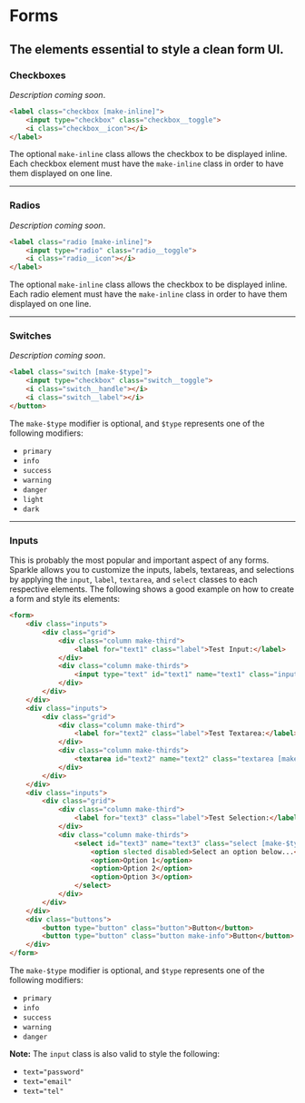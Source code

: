 # Forms
## The elements essential to style a clean form UI.

### __Checkboxes__
_Description coming soon_. 

```html
<label class="checkbox [make-inline]">
    <input type="checkbox" class="checkbox__toggle">
    <i class="checkbox__icon"></i>
</label>
```

The optional `make-inline` class allows the checkbox to be displayed inline. Each checkbox element
must have the `make-inline` class in order to have them displayed on one line.

---
### __Radios__
_Description coming soon_.

```html
<label class="radio [make-inline]">
    <input type="radio" class="radio__toggle">
    <i class="radio__icon"></i>
</label>
```

The optional `make-inline` class allows the checkbox to be displayed inline. Each radio element
must have the `make-inline` class in order to have them displayed on one line.

---
### __Switches__
_Description coming soon_.

```html
<label class="switch [make-$type]">
    <input type="checkbox" class="switch__toggle">
    <i class="switch__handle"></i>
    <i class="switch__label"></i>
</button>
```

The `make-$type` modifier is optional, and `$type` represents one of the following modifiers:
- `primary`
- `info`
- `success`
- `warning`
- `danger`
- `light`
- `dark`

---
### __Inputs__
This is probably the most popular and important aspect of any forms. Sparkle allows you to customize the inputs, labels, textareas, and selections by applying the `input`, `label`, `textarea`, and `select` classes to each respective elements. The following shows a good example on how to create a form
and style its elements:

```html
<form>
    <div class="inputs">
        <div class="grid">
            <div class="column make-third">
                <label for="text1" class="label">Test Input:</label>
            </div>
            <div class="column make-thirds">
                <input type="text" id="text1" name="text1" class="input [make-$type]" placeholder="Insert text here...">
            </div>
        </div>
    </div>
    <div class="inputs">
        <div class="grid">
            <div class="column make-third">
                <label for="text2" class="label">Test Textarea:</label>
            </div>
            <div class="column make-thirds">
                <textarea id="text2" name="text2" class="textarea [make-$type]" placeholder="Type message here..."></textarea>
            </div>
        </div>
    </div>
    <div class="inputs">
        <div class="grid">
            <div class="column make-third">
                <label for="text3" class="label">Test Selection:</label>
            </div>
            <div class="column make-thirds">
                <select id="text3" name="text3" class="select [make-$type]">
                    <option slected disabled>Select an option below...</option>
                    <option>Option 1</option>
                    <option>Option 2</option>
                    <option>Option 3</option>
                </select>
            </div>
        </div>
    </div>
    <div class="buttons">
        <button type="button" class="button">Button</button>
        <button type="button" class="button make-info">Button</button>
    </div>
</form>
```

The `make-$type` modifier is optional, and `$type` represents one of the following modifiers:
- `primary`
- `info`
- `success`
- `warning`
- `danger`

__Note:__ The `input` class is also valid to style the following:
- `text="password"`
- `text="email"`
- `text="tel"`
